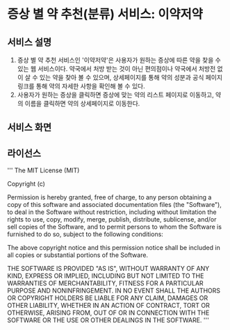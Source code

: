 # 증상 별 약 추천(분류) 서비스: 이약저약
## 서비스 설명
1. 증상 별 약 추천 서비스인 '이약저약'은 사용자가 원하는 증상에 따른 약을 찾을 수 있는 웹 서비스이다.
약국에서 처방 받는 것이 아닌 편의점이나 약국에서 처방전 없이 살 수 있는 약을 찾아 볼 수 있으며,
상세페이지를 통해 약의 성분과 공식 페이지 링크를 통해 약의 자세한 사항을 확인해 볼 수 있다.
2. 사용자가 원하는 증상을 클릭하면 증상에 맞는 약의 리스트 페이지로 이동하고, 약의 이름을 클릭하면
약의 상세페이지로 이동한다. 
## 서비스 화면



라이선스
---
'''
The MIT License (MIT)

Copyright (c) <year> <copyright holders>

Permission is hereby granted, free of charge, to any person obtaining a copy of this software and associated documentation files (the "Software"), to deal in the Software without restriction, including without limitation the rights to use, copy, modify, merge, publish, distribute, sublicense, and/or sell copies of the Software, and to permit persons to whom the Software is furnished to do so, subject to the following conditions:

The above copyright notice and this permission notice shall be included in all copies or substantial portions of the Software.

THE SOFTWARE IS PROVIDED "AS IS", WITHOUT WARRANTY OF ANY KIND, EXPRESS OR IMPLIED, INCLUDING BUT NOT LIMITED TO THE WARRANTIES OF MERCHANTABILITY, FITNESS FOR A PARTICULAR PURPOSE AND NONINFRINGEMENT. IN NO EVENT SHALL THE AUTHORS OR COPYRIGHT HOLDERS BE LIABLE FOR ANY CLAIM, DAMAGES OR OTHER LIABILITY, WHETHER IN AN ACTION OF CONTRACT, TORT OR OTHERWISE, ARISING FROM, OUT OF OR IN CONNECTION WITH THE SOFTWARE OR THE USE OR OTHER DEALINGS IN THE SOFTWARE.
'''
